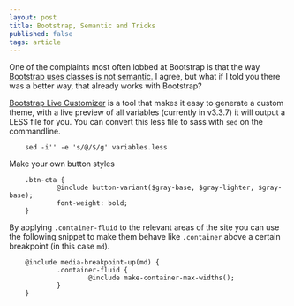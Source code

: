```yaml
---
layout: post
title: Bootstrap, Semantic and Tricks
published: false
tags: article
---
```



One of the complaints most often lobbed at Bootstrap is that the way [Bootstrap uses classes is not semantic.][1]
I agree, but what if I told you there was a better way, that already works with Bootstrap?


[Bootstrap Live Customizer][1] is a tool that makes it easy to generate a custom theme, with a live preview of all variables (currently in v3.3.7) it will output a LESS file for you.
You can convert this less file to sass with `sed` on the commandline.

        sed -i'' -e 's/@/$/g' variables.less


Make your own button styles

        .btn-cta {
                @include button-variant($gray-base, $gray-lighter, $gray-base);
                font-weight: bold;
        }


By applying `.container-fluid` to the relevant areas of the site you can use the following snippet to make them behave like `.container` above a certain breakpoint (in this case `md`).


        @include media-breakpoint-up(md) {
                .container-fluid {
                        @include make-container-max-widths();
                }
        }







[1]: http://www.zingdesign.com/5-reasons-not-to-use-twitter-bootstrap/


